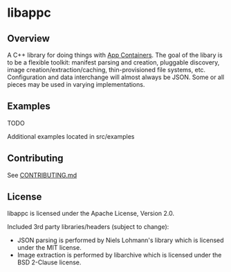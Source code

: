 # libappc

## Overview

A C++ library for doing things with [App Containers](https://github.com/appc/spec). The goal of the libary is to be a flexible toolkit: manifest parsing and creation, pluggable discovery, image creation/extraction/caching, thin-provisioned file systems, etc. Configuration and data interchange will almost always be JSON. Some or all pieces may be used in varying implementations.

## Examples

TODO

Additional examples located in src/examples

## Contributing

See [CONTRIBUTING.md](https://github.com/cdaylward/libappc/blob/master/CONTRIBUTING.md)

## License

libappc is licensed under the Apache License, Version 2.0.

Included 3rd party libraries/headers (subject to change):

* JSON parsing is performed by Niels Lohmann's library which is licensed under the MIT license.
* Image extraction is performed by libarchive which is licensed under the BSD 2-Clause license.
